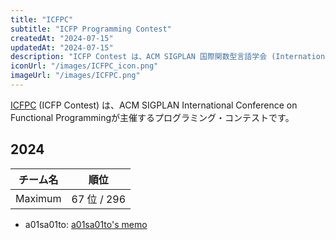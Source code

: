 ```yaml
---
title: "ICFPC"
subtitle: "ICFP Programming Contest"
createdAt: "2024-07-15"
updatedAt: "2024-07-15"
description: "ICFP Contest は、ACM SIGPLAN 国際関数型言語学会 (International Conference on Functional Programming) が主催するプログラミング・コンテストです。"
iconUrl: "/images/ICFPC_icon.png"
imageUrl: "/images/ICFPC.png"
---
```


[ICFPC](https://icfpcontest2024.github.io/) (ICFP Contest) は、ACM SIGPLAN International Conference on Functional Programmingが主催するプログラミング・コンテストです。

## 2024
| チーム名 | 順位 |
| :-: | :-: |
| Maximum | 67 位 / 296 |

- a01sa01to: [a01sa01to's memo](https://github.com/saitamau-maximum/icfpc2024/blob/main/notes/a01sa01to.m)
